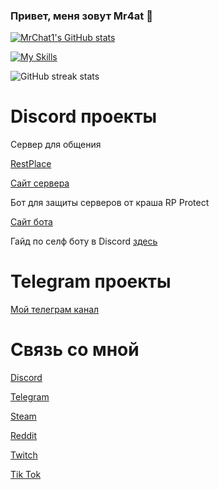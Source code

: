 ### Привет, меня зовут Mr4at 👋

[![MrChat1's GitHub stats](https://github-readme-stats.vercel.app/api?username=MrChat1)](https://github.com/anuraghazra/github-readme-stats)

[![My Skills](https://skillicons.dev/icons?i=py,html,js,ps)](https://artembay.tk)

![GitHub streak stats](https://github-readme-streak-stats.herokuapp.com/?user=MrChat1&theme=tokyonight&show_icons=true)  

# Discord проекты 

Сервер для общения 

[RestPlace](https://discord.gg/restplace)

[Сайт сервера](https://discord.com/servers/restplace-skyplace-598155494321946625)

Бот для защиты серверов от краша RP Protect 

[Сайт бота](https://rp-protect.tk/)

Гайд по селф боту в Discord [здесь](https://github.com/MrChat1/self-guide)

# Telegram проекты 

[Мой телеграм канал](https://t.me/mr4atofficial)

# Связь со мной

[Discord]( https://discordapp.com/users/701866992164143154/)

[Telegram](https://t.me/Mr4at)

[Steam](https://steamcommunity.com/profiles/76561198931142984)

[Reddit](https://www.reddit.com/user/MrChat1)

[Twitch](https://www.twitch.tv/mr4at)

[Tik Tok](https://www.tiktok.com/@mr4at)
